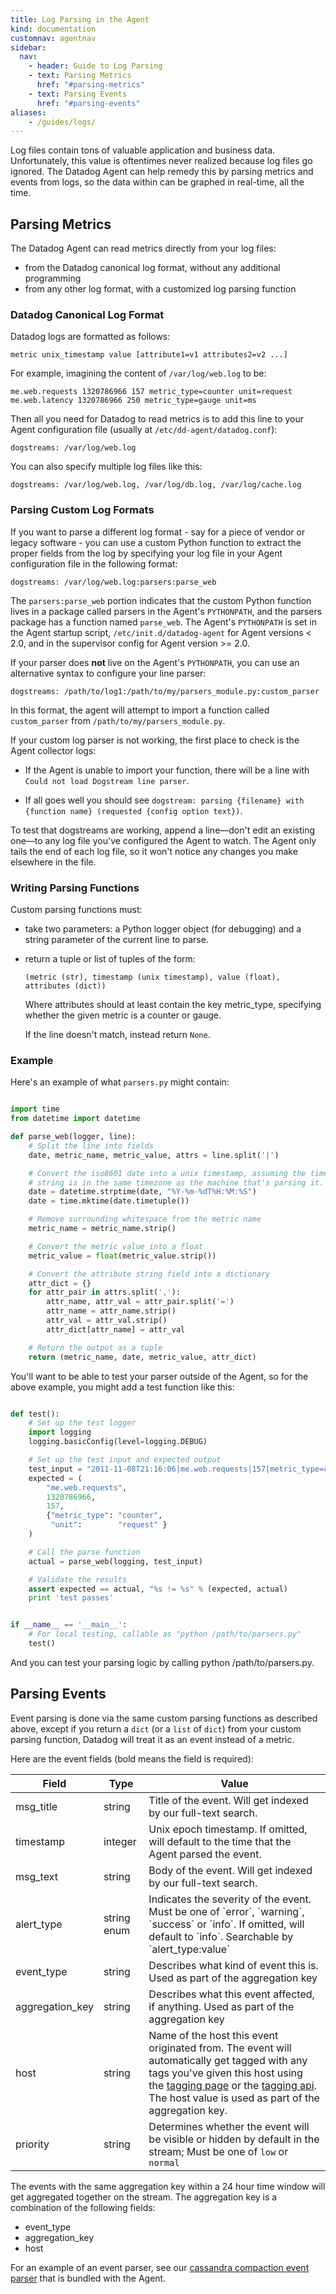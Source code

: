 ```yaml
---
title: Log Parsing in the Agent
kind: documentation
customnav: agentnav
sidebar:
  nav:
    - header: Guide to Log Parsing
    - text: Parsing Metrics
      href: "#parsing-metrics"
    - text: Parsing Events
      href: "#parsing-events"
aliases:
    - /guides/logs/
---
```


Log files contain tons of valuable application and business data.
Unfortunately, this value is oftentimes never realized because log files go
ignored. The Datadog Agent can help remedy this by parsing metrics and events from
logs, so the data within can be graphed in real-time, all the time.

## Parsing Metrics

The Datadog Agent can read metrics directly from your log files:

- from the Datadog canonical log format, without any additional programming
- from any other log format, with a customized log parsing function

### Datadog Canonical Log Format

Datadog logs are formatted as follows:

    metric unix_timestamp value [attribute1=v1 attributes2=v2 ...]

For example, imagining the content of `/var/log/web.log` to be:

    me.web.requests 1320786966 157 metric_type=counter unit=request
    me.web.latency 1320786966 250 metric_type=gauge unit=ms

Then all you need for Datadog to read metrics is to add this line to your Agent
configuration file (usually at `/etc/dd-agent/datadog.conf`):

    dogstreams: /var/log/web.log

You can also specify multiple log files like this:

    dogstreams: /var/log/web.log, /var/log/db.log, /var/log/cache.log

### Parsing Custom Log Formats

If you want to parse a different log format - say for a piece of vendor
or legacy software - you can use a custom Python function to extract the proper
fields from the log by specifying your log file in your Agent configuration
file in the following format:

    dogstreams: /var/log/web.log:parsers:parse_web

The `parsers:parse_web` portion indicates that the custom Python function lives
in a package called  parsers in the Agent's `PYTHONPATH`, and the parsers package
has a function named `parse_web`. The Agent's `PYTHONPATH` is set in the Agent
startup script, `/etc/init.d/datadog-agent` for Agent versions < 2.0, and in the
supervisor config for Agent version >= 2.0.

If your parser does **not** live on the Agent's `PYTHONPATH`, you can use an
alternative syntax to configure your line parser:

    dogstreams: /path/to/log1:/path/to/my/parsers_module.py:custom_parser

In this format, the agent will attempt to import a function called
`custom_parser` from `/path/to/my/parsers_module.py`.

If your custom log parser is not working, the first place to check is the
Agent collector logs: 

* If the Agent is unable to import your function, there will be a line with `Could not load Dogstream line parser`. 

* If all goes well you should see `dogstream: parsing {filename} with
{function name} (requested {config option text})`.

<div class="alert alert-warning">
To test that dogstreams are working, append a line—don't edit an existing one—to any log file you've configured the Agent to watch. The Agent only tails the end of each log file, so it won't notice any changes you make elsewhere in the file.
</div>

### Writing Parsing Functions

Custom parsing functions must:

- take two parameters: a Python logger object (for debugging) and a string parameter of the current line to parse.
- return a tuple or list of tuples of the form:

     `(metric (str), timestamp (unix timestamp), value (float), attributes (dict))`

    Where attributes should at least contain the key metric_type, specifying whether the given metric is a counter or gauge.

    If the line doesn't match, instead return `None`.

### Example

Here's an example of what `parsers.py` might contain:

```python

import time
from datetime import datetime

def parse_web(logger, line):
    # Split the line into fields
    date, metric_name, metric_value, attrs = line.split('|')

    # Convert the iso8601 date into a unix timestamp, assuming the timestamp
    # string is in the same timezone as the machine that's parsing it.
    date = datetime.strptime(date, "%Y-%m-%dT%H:%M:%S")
    date = time.mktime(date.timetuple())

    # Remove surrounding whitespace from the metric name
    metric_name = metric_name.strip()

    # Convert the metric value into a float
    metric_value = float(metric_value.strip())

    # Convert the attribute string field into a dictionary
    attr_dict = {}
    for attr_pair in attrs.split(','):
        attr_name, attr_val = attr_pair.split('=')
        attr_name = attr_name.strip()
        attr_val = attr_val.strip()
        attr_dict[attr_name] = attr_val

    # Return the output as a tuple
    return (metric_name, date, metric_value, attr_dict)
```


You'll want to be able to test your parser outside of the Agent, so for the above example,
you might add a test function like this:

```python

def test():
    # Set up the test logger
    import logging
    logging.basicConfig(level=logging.DEBUG)

    # Set up the test input and expected output
    test_input = "2011-11-08T21:16:06|me.web.requests|157|metric_type=counter,unit=request"
    expected = (
        "me.web.requests",
        1320786966,
        157,
        {"metric_type": "counter",
         "unit":        "request" }
    )

    # Call the parse function
    actual = parse_web(logging, test_input)

    # Validate the results
    assert expected == actual, "%s != %s" % (expected, actual)
    print 'test passes'


if __name__ == '__main__':
    # For local testing, callable as "python /path/to/parsers.py"
    test()
```

And you can test your parsing logic by calling python /path/to/parsers.py.

## Parsing Events

Event parsing is done via the same custom parsing functions as described above, except if you return a
`dict` (or a `list` of `dict`) from your custom parsing function, Datadog will treat it as an event instead of a metric.

Here are the event fields (bold means the field is required):

<table class="table">
<thead>
<tr>
<th>Field</th>
<th>Type</th>
<th>Value</th>
</tr>
</thead>
<tbody>
<tr>
<td>msg_title</td>
<td>string</td>
<td>Title of the event. Will get indexed by our full-text
search.</td>
</tr>
<tr>
<td>timestamp</td>
<td>integer</td>
<td>Unix epoch timestamp. If omitted, will default to the time that
the Agent parsed the event.</td>
</tr>
<tr>
<td>msg_text</td>
<td>string</td>
<td>Body of the event. Will get indexed by our full-text
search.</td>
</tr>
<tr>
<td>alert_type</td>
<td>string enum</td>
<td>Indicates the severity of the event. Must be one of `error`,
`warning`, `success` or `info`. If omitted, will default to `info`.
Searchable by `alert_type:value`</td>
</tr>
<tr>
<td>event_type</td>
<td>string</td>
<td>Describes what kind of event this is. Used as part of the
aggregation key</td>
</tr>
<tr>
<td>aggregation_key</td>
<td>string</td>
<td>Describes what this event affected, if anything. Used as part
of the aggregation key</td>
</tr>
<tr>
<td>host</td>
<td>string</td>
<td>Name of the host this event originated from. The event will
automatically get tagged with any tags you've given this host using
the <a href="https://app.datadoghq.com/infrastructure#tags">tagging
page</a> or the <a href="https://docs.datadoghq.com/api/#tags">tagging
api</a>. The host value is used as part of the aggregation
key.</td>
</tr>
<tr>
<td>priority</td>
<td>string</td>
<td>Determines whether the event will be visible or hidden by default
in the stream; Must be one of <code>low</code> or <code>normal</code></td>
</tr>
</tbody>
</table>

The events with the same aggregation key within a 24 hour time window will get aggregated together on the stream.
The aggregation key is a combination of the following fields:

- event_type
- aggregation_key
- host

For an example of an event parser, see our [cassandra compaction event parser][1] that is bundled with the Agent.

[1]: https://github.com/DataDog/dd-agent/blob/master/dogstream/cassandra.py
